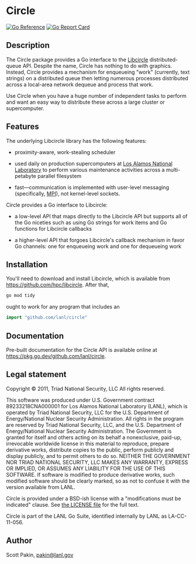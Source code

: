 Circle
======

[![Go Reference](https://pkg.go.dev/badge/github.com/lanl/circle.svg)](https://pkg.go.dev/github.com/lanl/circle) [![Go Report Card](https://goreportcard.com/badge/github.com/lanl/circle)](https://goreportcard.com/report/github.com/lanl/circle)

Description
-----------

The Circle package provides a Go interface to the [Libcircle](http://hpc.github.io/libcircle/) distributed-queue API.  Despite the name, Circle has nothing to do with graphics.  Instead, Circle provides a mechanism for enqueueing "work" (currently, text strings) on a distributed queue then letting numerous processes distributed across a local-area network dequeue and process that work.

Use Circle when you have a huge number of independent tasks to perform and want an easy way to distribute these across a large cluster or supercomputer.

Features
--------

The underlying Libcircle library has the following features:

* proximity-aware, work-stealing scheduler

* used daily on production supercomputers at [Los Alamos National Laboratory](http://www.lanl.gov/) to perform various maintenance activities across a multi-petabyte parallel filesystem

* fast&mdash;communication is implemented with user-level messaging (specifically, [MPI](http://www.mpi-forum.org/)), not kernel-level sockets.

Circle provides a Go interface to Libcircle:

* a low-level API that maps directly to the Libcircle API but supports all of the Go niceties such as using Go strings for work items and Go functions for Libcircle callbacks

* a higher-level API that forgoes Libcircle's callback mechanism in favor Go channels: one for enqueueing work and one for dequeueing work

Installation
------------

You'll need to download and install Libcircle, which is available from <https://github.com/hpc/libcircle>.  After that,
```bash
go mod tidy
```
ought to work for any program that includes an
```Go
import "github.com/lanl/circle"
```

Documentation
-------------

Pre-built documentation for the Circle API is available online at <https://pkg.go.dev/github.com/lanl/circle>.

Legal statement
---------------

Copyright © 2011, Triad National Security, LLC
All rights reserved.

This software was produced under U.S. Government contract 89233218CNA000001 for Los Alamos National Laboratory (LANL), which is operated by Triad National Security, LLC for the U.S. Department of Energy/National Nuclear Security Administration.  All rights in the program are reserved by Triad National Security, LLC, and the U.S. Department of Energy/National Nuclear Security Administration. The Government is granted for itself and others acting on its behalf a nonexclusive, paid-up, irrevocable worldwide license in this material to reproduce, prepare derivative works, distribute copies to the public, perform publicly and display publicly, and to permit others to do so.  NEITHER THE GOVERNMENT NOR TRIAD NATIONAL SECURITY, LLC MAKES ANY WARRANTY, EXPRESS OR IMPLIED, OR ASSUMES ANY LIABILITY FOR THE USE OF THIS SOFTWARE.  If software is modified to produce derivative works, such modified software should be clearly marked, so as not to confuse it with the version available from LANL.

Circle is provided under a BSD-ish license with a "modifications must be indicated" clause.  See [the LICENSE file](http://github.com/lanl/circle/blob/master/LICENSE.md) for the full text.

Circle is part of the LANL Go Suite, identified internally by LANL as LA-CC-11-056.

Author
------

Scott Pakin, <pakin@lanl.gov>
